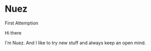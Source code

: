 # Nuez
First Attemption

Hi there

I'm Nuez. And I like to try new stuff and always keep an open mind.

